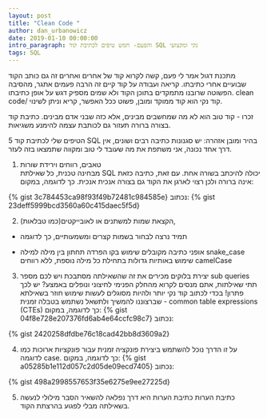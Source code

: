 ```yaml
---
layout: post
title: "Clean Code "
author: dan_urbanowicz
date: 2019-01-10 00:00:00
intro_paragraph: והפעם- חמש טיפים לכתיבת קוד SQL נקי ומקצועי
tags: SQL
---
```

מתכנת דגול אמר לי פעם, קשה לקרוא קוד של אחרים ואחרים זה גם כותב הקוד שבועיים אחרי כתיבתו.
קריאה ועבודה על קוד קיים זה הרבה פעמים אתגר, מהסיבה הפשוטה שרובנו מתמקדים בתוכן הקוד ולא שמים מספיק דגש על אופן כתיבתו.
clean code/ קוד נקי 
הוא קוד ממוקד ומובן, פשוט ככל האפשר, קריא וניתן לשינוי.

זכרו - קוד טוב הוא לא מה שמחשבים מבינים, אלא כזה שבני אדם מבינים. 
כתיבת קוד בצורה ברורה תעזור גם לכותבת עצמה להימנע משגיאות.

5 הטיפים שלי לכתיבת קוד SQL בהיר ומובן 
אזהרה: יש סגנונות כתיבה רבים ושונים, אין דרך אחד נכונה, אני משתפת את מה שעובד לי טוב ומקווה שתמצאו בזה לעזר.

1. טאבים, רווחים וירידת שורות <br>
מבחינה טכנית, כל שאילתת SQL יכולה להיכתב בשורה אחת. עם זאת, כתיבה כזאת אינה ברורה ולכן רצוי לארגן את הקוד גם בצורה אנכית אנכית.
כך לדוגמה, במקום:

{% gist 3c784453ca98f93f49b72481c984585e}
נכתוב:
{% gist 23deff5999bcd3560a60c415daec5f5d}

2. הקצאת שמות למשתנים או לאובייקטים(כמו טבלאות), 
* תמיד נרצה לבחור בשמות קצרים ומשמעותיים, כך לדוגמה



* אופני כתיבה מקובלים 
שימוש בקו הפרדה תחתון בין מילה למילה snake_case
שימוש באותיות גדולות בתחילת כל מילה נוספת, ללא רווחים camelCase

3. יצירת בלוקים 
מכירים את זה שהשאילתה מסתבכת ויש לכם מספר sub queries תתי שאילתות, אתם מנסים לקרוא מהחלק הפנימי לחיצוני ונופלים באמצע? יש לכך פתרון!
בכדי לכתוב קוד נקי יותר ולהיות מסוגלים לעשות שימוש חוזר בשאילתא שברצוננו להמשיך ולתשאל נשתמש בטבלה זמנית - common table expressions (CTEs) 
כך לדוגמה, במקום:
{% gist 04f8e728e207376fd6ab4e64ccfc98c7}
נכתוב:

{% gist 2420258dfdbe76c18cad42bb8d3609a2}

4. על זו הדרך נוכל להשתמש ביצירת פונקציה זמנית עבור פונקציות ארוכות כמו לדוגמה case.
כך לדוגמה, במקום:
{% gist a05285b1e112d057c2d05de09ecd7405}
נכתוב:

{% gist 498a2998557653f35e6275e9ee27225d}

5. כתיבת הערות
כתיבת הערות היא דרך נפלאה להשאיר הסבר מילולי לנעשה בשאילתה מבלי לפגוע בהרצתת הקוד.




